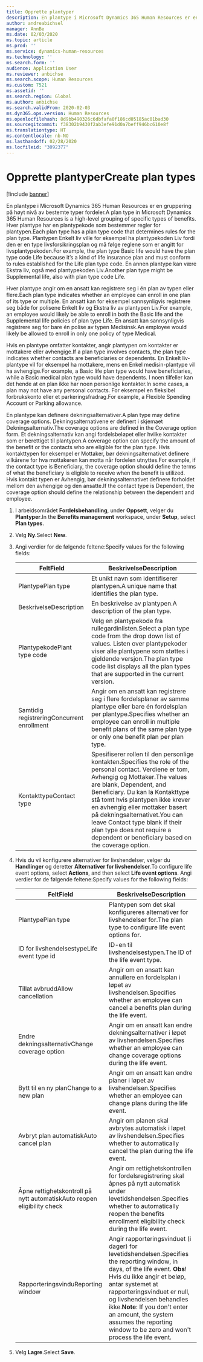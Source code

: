 ```yaml
---
title: Opprette plantyper
description: En plantype i Microsoft Dynamics 365 Human Resources er en gruppering på høyt nivå av bestemte typer fordeler. Hver plantype har en plantypekode som bestemmer regler for plantypen.
author: andreabichsel
manager: AnnBe
ms.date: 02/03/2020
ms.topic: article
ms.prod: ''
ms.service: dynamics-human-resources
ms.technology: ''
ms.search.form: ''
audience: Application User
ms.reviewer: anbichse
ms.search.scope: Human Resources
ms.custom: 7521
ms.assetid: ''
ms.search.region: Global
ms.author: anbichse
ms.search.validFrom: 2020-02-03
ms.dyn365.ops.version: Human Resources
ms.openlocfilehash: 8d9bb490326c6dbfafa0f186cd05185ac01bad30
ms.sourcegitcommit: f38302b9430f2ab3efe91d0a7beff946bc610e8f
ms.translationtype: HT
ms.contentlocale: nb-NO
ms.lasthandoff: 02/28/2020
ms.locfileid: "3092377"
---
```

# <a name="create-plan-types"></a><span data-ttu-id="1aee6-104">Opprette plantyper</span><span class="sxs-lookup"><span data-stu-id="1aee6-104">Create plan types</span></span>

[!include [banner](includes/preview-feature.md)]

<span data-ttu-id="1aee6-105">En plantype i Microsoft Dynamics 365 Human Resources er en gruppering på høyt nivå av bestemte typer fordeler.</span><span class="sxs-lookup"><span data-stu-id="1aee6-105">A plan type in Microsoft Dynamics 365 Human Resources is a high-level grouping of specific types of benefits.</span></span> <span data-ttu-id="1aee6-106">Hver plantype har en plantypekode som bestemmer regler for plantypen.</span><span class="sxs-lookup"><span data-stu-id="1aee6-106">Each plan type has a plan type code that determines rules for the plan type.</span></span> <span data-ttu-id="1aee6-107">Plantypen Enkelt liv ville for eksempel ha plantypekoden Liv fordi den er en type livsforsikringsplan og må følge reglene som er angitt for livsplantypekoden.</span><span class="sxs-lookup"><span data-stu-id="1aee6-107">For example, the plan type Basic life would have the plan type code Life because it’s a kind of life insurance plan and must conform to rules established for the Life plan type code.</span></span> <span data-ttu-id="1aee6-108">En annen plantype kan være Ekstra liv, også med plantypekoden Liv.</span><span class="sxs-lookup"><span data-stu-id="1aee6-108">Another plan type might be Supplemental life, also with plan type code Life.</span></span>

<span data-ttu-id="1aee6-109">Hver plantype angir om en ansatt kan registrere seg i én plan av typen eller flere.</span><span class="sxs-lookup"><span data-stu-id="1aee6-109">Each plan type indicates whether an employee can enroll in one plan of its type or multiple.</span></span> <span data-ttu-id="1aee6-110">En ansatt kan for eksempel sannsynligvis registrere seg både for polisene Enkelt liv og Ekstra liv av plantypen Liv.</span><span class="sxs-lookup"><span data-stu-id="1aee6-110">For example, an employee would likely be able to enroll in both the Basic life and the Supplemental life policies of plan type Life.</span></span> <span data-ttu-id="1aee6-111">En ansatt kan sannsynligvis registrere seg for bare én polise av typen Medisinsk.</span><span class="sxs-lookup"><span data-stu-id="1aee6-111">An employee would likely be allowed to enroll in only one policy of type Medical.</span></span>

<span data-ttu-id="1aee6-112">Hvis en plantype omfatter kontakter, angir plantypen om kontakter er mottakere eller avhengige.</span><span class="sxs-lookup"><span data-stu-id="1aee6-112">If a plan type involves contacts, the plan type indicates whether contacts are beneficiaries or dependents.</span></span> <span data-ttu-id="1aee6-113">En Enkelt liv-plantype vil for eksempel ha mottakere, mens en Enkel medisin-plantype vil ha avhengige.</span><span class="sxs-lookup"><span data-stu-id="1aee6-113">For example, a Basic life plan type would have beneficiaries, while a Basic medical plan type would have dependents.</span></span> <span data-ttu-id="1aee6-114">I noen tilfeller kan det hende at en plan ikke har noen personlige kontakter.</span><span class="sxs-lookup"><span data-stu-id="1aee6-114">In some cases, a plan may not have any personal contacts.</span></span> <span data-ttu-id="1aee6-115">For eksempel en fleksibel forbrukskonto eller et parkeringsfradrag.</span><span class="sxs-lookup"><span data-stu-id="1aee6-115">For example, a Flexible Spending Account or Parking allowance.</span></span>

<span data-ttu-id="1aee6-116">En plantype kan definere dekningsalternativer.</span><span class="sxs-lookup"><span data-stu-id="1aee6-116">A plan type may define coverage options.</span></span> <span data-ttu-id="1aee6-117">Dekningsalternativene er definert i skjemaet Dekningsalternativ.</span><span class="sxs-lookup"><span data-stu-id="1aee6-117">The coverage options are defined in the Coverage option form.</span></span> <span data-ttu-id="1aee6-118">Et dekningsalternativ kan angi fordelsbeløpet eller hvilke kontakter som er berettiget til plantypen.</span><span class="sxs-lookup"><span data-stu-id="1aee6-118">A coverage option can specify the amount of the benefit or the contacts who are eligible for the plan type.</span></span> <span data-ttu-id="1aee6-119">Hvis kontakttypen for eksempel er Mottaker, bør dekningsalternativet definere vilkårene for hva mottakeren kan motta når fordelen utnyttes.</span><span class="sxs-lookup"><span data-stu-id="1aee6-119">For example, if the contact type is Beneficiary, the coverage option should define the terms of what the beneficiary is eligible to receive when the benefit is utilized.</span></span> <span data-ttu-id="1aee6-120">Hvis kontakt typen er Avhengig, bør dekningsalternativet definere forholdet mellom den avhengige og den ansatte.</span><span class="sxs-lookup"><span data-stu-id="1aee6-120">If the contact type is Dependent, the coverage option should define the relationship between the dependent and employee.</span></span> 

1. <span data-ttu-id="1aee6-121">I arbeidsområdet **Fordelsbehandling**, under **Oppsett**, velger du **Plantyper**.</span><span class="sxs-lookup"><span data-stu-id="1aee6-121">In the **Benefits management** workspace, under **Setup**, select **Plan types**.</span></span>

2. <span data-ttu-id="1aee6-122">Velg **Ny**.</span><span class="sxs-lookup"><span data-stu-id="1aee6-122">Select **New**.</span></span>

3. <span data-ttu-id="1aee6-123">Angi verdier for de følgende feltene:</span><span class="sxs-lookup"><span data-stu-id="1aee6-123">Specify values for the following fields:</span></span>

   | <span data-ttu-id="1aee6-124">Felt</span><span class="sxs-lookup"><span data-stu-id="1aee6-124">Field</span></span> | <span data-ttu-id="1aee6-125">Beskrivelse</span><span class="sxs-lookup"><span data-stu-id="1aee6-125">Description</span></span> |
   | --- | --- |
   | <span data-ttu-id="1aee6-126">Plantype</span><span class="sxs-lookup"><span data-stu-id="1aee6-126">Plan type</span></span> | <span data-ttu-id="1aee6-127">Et unikt navn som identifiserer plantypen.</span><span class="sxs-lookup"><span data-stu-id="1aee6-127">A unique name that identifies the plan type.</span></span> |
   | <span data-ttu-id="1aee6-128">Beskrivelse</span><span class="sxs-lookup"><span data-stu-id="1aee6-128">Description</span></span> | <span data-ttu-id="1aee6-129">En beskrivelse av plantypen.</span><span class="sxs-lookup"><span data-stu-id="1aee6-129">A description of the plan type.</span></span> |
   | <span data-ttu-id="1aee6-130">Plantypekode</span><span class="sxs-lookup"><span data-stu-id="1aee6-130">Plant type code</span></span> | <span data-ttu-id="1aee6-131">Velg en plantypekode fra rullegardinlisten.</span><span class="sxs-lookup"><span data-stu-id="1aee6-131">Select a plan type code from the drop down list of values.</span></span> <span data-ttu-id="1aee6-132">Listen over plantypekoder viser alle plantypene som støttes i gjeldende versjon.</span><span class="sxs-lookup"><span data-stu-id="1aee6-132">The plan type code list displays all the plan types that are supported in the current version.</span></span> |
   | <span data-ttu-id="1aee6-133">Samtidig registrering</span><span class="sxs-lookup"><span data-stu-id="1aee6-133">Concurrent enrollment</span></span> | <span data-ttu-id="1aee6-134">Angir om en ansatt kan registrere seg i flere fordelsplaner av samme plantype eller bare én fordelsplan per plantype.</span><span class="sxs-lookup"><span data-stu-id="1aee6-134">Specifies whether an employee can enroll in multiple benefit plans of the same plan type or only one benefit plan per plan type.</span></span> |
   | <span data-ttu-id="1aee6-135">Kontakttype</span><span class="sxs-lookup"><span data-stu-id="1aee6-135">Contact type</span></span> | <span data-ttu-id="1aee6-136">Spesifiserer rollen til den personlige kontakten.</span><span class="sxs-lookup"><span data-stu-id="1aee6-136">Specifies the role of the personal contact.</span></span> <span data-ttu-id="1aee6-137">Verdiene er tom, Avhengig og Mottaker.</span><span class="sxs-lookup"><span data-stu-id="1aee6-137">The values are blank, Dependent, and Beneficiary.</span></span> <span data-ttu-id="1aee6-138">Du kan la Kontakttype stå tomt hvis plantypen ikke krever en avhengig eller mottaker basert på dekningsalternativet.</span><span class="sxs-lookup"><span data-stu-id="1aee6-138">You can leave Contact type blank if their plan type does not require a dependent or beneficiary based on the coverage option.</span></span> |

4. <span data-ttu-id="1aee6-139">Hvis du vil konfigurere alternativer for livshendelser, velger du **Handlinger** og deretter **Alternativer for livshendelser**.</span><span class="sxs-lookup"><span data-stu-id="1aee6-139">To configure life event options, select **Actions**, and then select **Life event options**.</span></span> <span data-ttu-id="1aee6-140">Angi verdier for de følgende feltene:</span><span class="sxs-lookup"><span data-stu-id="1aee6-140">Specify values for the following fields:</span></span>

   | <span data-ttu-id="1aee6-141">Felt</span><span class="sxs-lookup"><span data-stu-id="1aee6-141">Field</span></span> | <span data-ttu-id="1aee6-142">Beskrivelse</span><span class="sxs-lookup"><span data-stu-id="1aee6-142">Description</span></span> |
   | --- | --- |
   | <span data-ttu-id="1aee6-143">Plantype</span><span class="sxs-lookup"><span data-stu-id="1aee6-143">Plan type</span></span> | <span data-ttu-id="1aee6-144">Plantypen som det skal konfigureres alternativer for livshendelser for.</span><span class="sxs-lookup"><span data-stu-id="1aee6-144">The plan type to configure life event options for.</span></span> |
   | <span data-ttu-id="1aee6-145">ID for livshendelsestype</span><span class="sxs-lookup"><span data-stu-id="1aee6-145">Life event type id</span></span> | <span data-ttu-id="1aee6-146">ID-en til livshendelsestypen.</span><span class="sxs-lookup"><span data-stu-id="1aee6-146">The ID of the life event type.</span></span> |
   | <span data-ttu-id="1aee6-147">Tillat avbrudd</span><span class="sxs-lookup"><span data-stu-id="1aee6-147">Allow cancellation</span></span> | <span data-ttu-id="1aee6-148">Angir om en ansatt kan annullere en fordelsplan i løpet av livshendelsen.</span><span class="sxs-lookup"><span data-stu-id="1aee6-148">Specifies whether an employee can cancel a benefits plan during the life event.</span></span> |
   |<span data-ttu-id="1aee6-149">Endre dekningsalternativ</span><span class="sxs-lookup"><span data-stu-id="1aee6-149">Change coverage option</span></span> | <span data-ttu-id="1aee6-150">Angir om en ansatt kan endre dekningsalternativer i løpet av livshendelsen.</span><span class="sxs-lookup"><span data-stu-id="1aee6-150">Specifies whether an employee can change coverage options during the life event.</span></span> |
   | <span data-ttu-id="1aee6-151">Bytt til en ny plan</span><span class="sxs-lookup"><span data-stu-id="1aee6-151">Change to a new plan</span></span> | <span data-ttu-id="1aee6-152">Angir om en ansatt kan endre planer i løpet av livshendelsen.</span><span class="sxs-lookup"><span data-stu-id="1aee6-152">Specifies whether an employee can change plans during the life event.</span></span> |
   | <span data-ttu-id="1aee6-153">Avbryt plan automatisk</span><span class="sxs-lookup"><span data-stu-id="1aee6-153">Auto cancel plan</span></span> |<span data-ttu-id="1aee6-154">Angir om planen skal avbrytes automatisk i løpet av livshendelsen.</span><span class="sxs-lookup"><span data-stu-id="1aee6-154">Specifies whether to automatically cancel the plan during the life event.</span></span> |
   | <span data-ttu-id="1aee6-155">Åpne rettighetskontroll på nytt automatisk</span><span class="sxs-lookup"><span data-stu-id="1aee6-155">Auto reopen eligibility check</span></span> | <span data-ttu-id="1aee6-156">Angir om rettighetskontrollen for fordelsregistrering skal åpnes på nytt automatisk under levetidshendelsen.</span><span class="sxs-lookup"><span data-stu-id="1aee6-156">Specifies whether to automatically reopen the benefits enrollment eligibility check during the life event.</span></span> |
   | <span data-ttu-id="1aee6-157">Rapporteringsvindu</span><span class="sxs-lookup"><span data-stu-id="1aee6-157">Reporting window</span></span> | <span data-ttu-id="1aee6-158">Angir rapporteringsvinduet (i dager) for levetidshendelsen.</span><span class="sxs-lookup"><span data-stu-id="1aee6-158">Specifies the reporting window, in days, of the life event.</span></span> <span data-ttu-id="1aee6-159">**Obs**! Hvis du ikke angir et beløp, antar systemet at rapporteringsvinduet er null, og livshendelsen behandles ikke.</span><span class="sxs-lookup"><span data-stu-id="1aee6-159">**Note**: If you don't enter an amount, the system assumes the reporting window to be zero and won't process the life event.</span></span> |

5. <span data-ttu-id="1aee6-160">Velg **Lagre**.</span><span class="sxs-lookup"><span data-stu-id="1aee6-160">Select **Save**.</span></span> 
